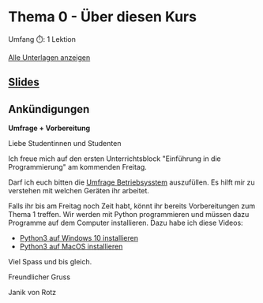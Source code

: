 # Thema 0 - Über diesen Kurs

Umfang ⏱️: 1 Lektion

[Alle Unterlagen anzeigen](https://github.com/janikvonrotz/python.casa/tree/main/topic-0)

## [Slides](slides.md)  
## Ankündigungen

**Umfrage + Vorbereitung**

Liebe Studentinnen und Studenten

Ich freue mich auf den ersten Unterrichtsblock "Einführung in die Programmierung" am kommenden Freitag.

Darf ich euch bitten die [Umfrage Betriebsysstem](https://moodle.medizintechnik-hf.ch/mod/choice/view.php?id=4491) auszufüllen. Es hilft mir zu verstehen mit welchen Geräten ihr arbeitet.

Falls ihr bis am Freitag noch Zeit habt, könnt ihr bereits Vorbereitungen zum Thema 1 treffen. Wir werden mit Python programmieren und müssen dazu Programme auf dem Computer installieren. Dazu habe ich diese Videos:

* [Python3 auf Windows 10 installieren](https://www.youtube.com/watch?v=hr1P_F7Vp9Y)  
* [Python3 auf MacOS installieren](https://www.youtube.com/watch?v=1xMT1Tzskrg)

Viel Spass und bis gleich.

Freundlicher Gruss

Janik von Rotz